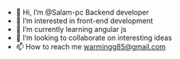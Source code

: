- 👋 Hi, I’m @Salam-pc Backend developer 
- 👀 I’m interested in front-end development 
- 🌱 I’m currently learning angular js
- 💞️ I’m looking to collaborate on interesting ideas 
- 📫 How to reach me warmingg85@gmail.com

<!---
Salam-pc/Salam-pc is a ✨ special ✨ repository because its `README.md` (this file) appears on your GitHub profile.
You can click the Preview link to take a look at your changes.
--->
